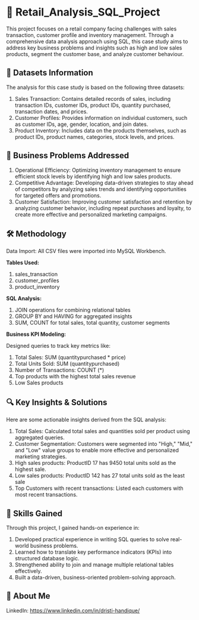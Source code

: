 # 📌 Retail_Analysis_SQL_Project
This project focuses on a retail company facing challenges with sales transaction, customer profile and inventory management. Through a comprehensive data analysis approach using SQL, this case study aims to address key business problems and insights such as high and low sales products, segment the customer base, and analyze customer behaviour.

## 📂 Datasets Information

The analysis for this case study is based on the following three datasets:
1.	Sales Transaction: Contains detailed records of sales, including transaction IDs, customer IDs, product IDs, quantity purchased, transaction dates, and prices.
2.	Customer Profiles: Provides information on individual customers, such as customer IDs, age, gender, location, and join dates.
3. Product Inventory: Includes data on the products themselves, such as product IDs, product names, categories, stock levels, and prices.

## 🎯 Business Problems Addressed

1.	Operational Efficiency: Optimizing inventory management to ensure efficient stock levels by identifying high and low sales products.
2.	Competitive Advantage: Developing data-driven strategies to stay ahead of competitors by analyzing sales trends and identifying opportunities for targeted offers and promotions.
3.	Customer Satisfaction: Improving customer satisfaction and retention by analyzing customer behavior, including repeat purchases and loyalty, to create more effective and personalized marketing campaigns.

## 🛠️ Methodology

Data Import: All CSV files were imported into MySQL Workbench.

**Tables Used:** 

1. sales_transaction
2. customer_profiles
3. product_inventory

 **SQL Analysis:**
 
1.	JOIN operations for combining relational tables
2.	GROUP BY and HAVING for aggregated insights
3.	SUM, COUNT for total sales, total quantity, customer segments


**Business KPI Modeling:**

Designed queries to track key metrics like:
1.	Total Sales: SUM (quantitypurchased * price)
2.	Total Units Sold: SUM (quantitypurchased)
3.	Number of Transactions: COUNT (*) 
4.	Top products with the highest total sales revenue
5.	Low Sales products 

## 🔍 Key Insights & Solutions

Here are some actionable insights derived from the SQL analysis:
1.	Total Sales: Calculated total sales and quantities sold per product using aggregated queries.
2.	Customer Segmentation: Customers were segmented into "High," "Mid," and "Low" value groups to enable more effective and personalized marketing strategies.
3.	High sales products: ProductID 17 has 9450 total units sold as the highest sale.
4.	Low sales products: ProductID 142 has 27 total units sold as the least sale
5.	Top Customers with recent transactions: Listed each customers with most recent transactions.

## 🧠 Skills Gained

Through this project, I gained hands-on experience in:
1.	Developed practical experience in writing SQL queries to solve real-world business problems.
2.	Learned how to translate key performance indicators (KPIs) into structured database logic.
3.	Strengthened ability to join and manage multiple relational tables effectively.
4.	Built a data-driven, business-oriented problem-solving approach.

## 👤 About Me

 LinkedIn: https://www.linkedin.com/in/dristi-handique/ 





